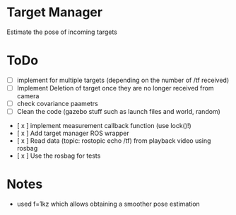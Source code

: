 # Target Manager

Estimate the pose of incoming targets

# ToDo

- [ ] implement for multiple targets (depending on the number of /tf received)
- [ ] Implement Deletion of target once they are no longer received from camera
- [ ] check covariance paametrs
- [ ] Clean the code (gazebo stuff such as launch files and world, random)
- [ x ] implement measurement callback function (use lock()!)
- [ x ] Add target manager ROS wrapper
- [ x ] Read data (topic: rostopic echo /tf) from playback video using rosbag
- [ x ] Use the rosbag for tests


# Notes

- used f=1kz which allows obtaining a smoother pose estimation

